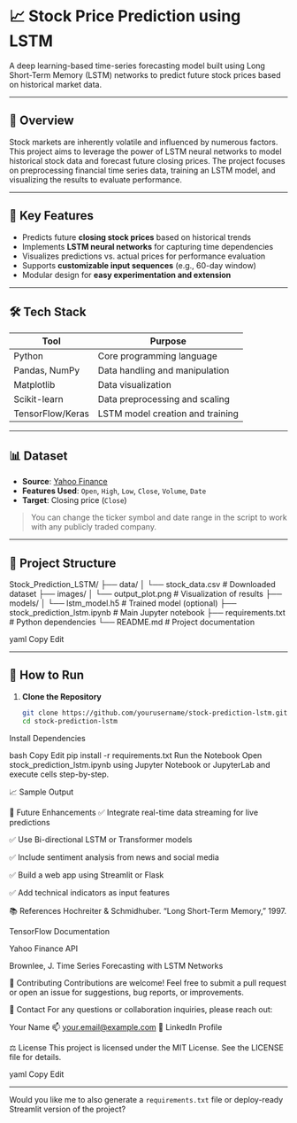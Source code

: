 # 📈 Stock Price Prediction using LSTM

A deep learning-based time-series forecasting model built using Long Short-Term Memory (LSTM) networks to predict future stock prices based on historical market data.

---

## 🚀 Overview

Stock markets are inherently volatile and influenced by numerous factors. This project aims to leverage the power of LSTM neural networks to model historical stock data and forecast future closing prices. The project focuses on preprocessing financial time series data, training an LSTM model, and visualizing the results to evaluate performance.

---

## 🧠 Key Features

- Predicts future **closing stock prices** based on historical trends
- Implements **LSTM neural networks** for capturing time dependencies
- Visualizes predictions vs. actual prices for performance evaluation
- Supports **customizable input sequences** (e.g., 60-day window)
- Modular design for **easy experimentation and extension**

---

## 🛠️ Tech Stack

| Tool          | Purpose                            |
|---------------|-------------------------------------|
| Python        | Core programming language           |
| Pandas, NumPy | Data handling and manipulation      |
| Matplotlib    | Data visualization                  |
| Scikit-learn  | Data preprocessing and scaling      |
| TensorFlow/Keras | LSTM model creation and training |

---

## 📊 Dataset

- **Source**: [Yahoo Finance](https://finance.yahoo.com/)
- **Features Used**: `Open`, `High`, `Low`, `Close`, `Volume`, `Date`
- **Target**: Closing price (`Close`)

> You can change the ticker symbol and date range in the script to work with any publicly traded company.

---

## 📁 Project Structure
Stock_Prediction_LSTM/
├── data/
│ └── stock_data.csv # Downloaded dataset
├── images/
│ └── output_plot.png # Visualization of results
├── models/
│ └── lstm_model.h5 # Trained model (optional)
├── stock_prediction_lstm.ipynb # Main Jupyter notebook
├── requirements.txt # Python dependencies
└── README.md # Project documentation

yaml
Copy
Edit

---

## 🧪 How to Run

1. **Clone the Repository**
   ```bash
   git clone https://github.com/yourusername/stock-prediction-lstm.git
   cd stock-prediction-lstm
Install Dependencies

bash
Copy
Edit
pip install -r requirements.txt
Run the Notebook
Open stock_prediction_lstm.ipynb using Jupyter Notebook or JupyterLab and execute cells step-by-step.

📈 Sample Output

📌 Future Enhancements
✅ Integrate real-time data streaming for live predictions

✅ Use Bi-directional LSTM or Transformer models

✅ Include sentiment analysis from news and social media

✅ Build a web app using Streamlit or Flask

✅ Add technical indicators as input features

📚 References
Hochreiter & Schmidhuber. “Long Short-Term Memory,” 1997.

TensorFlow Documentation

Yahoo Finance API

Brownlee, J. Time Series Forecasting with LSTM Networks

🤝 Contributing
Contributions are welcome! Feel free to submit a pull request or open an issue for suggestions, bug reports, or improvements.

📧 Contact
For any questions or collaboration inquiries, please reach out:

Your Name
📫 your.email@example.com
🔗 LinkedIn Profile

⚖️ License
This project is licensed under the MIT License. See the LICENSE file for details.

yaml
Copy
Edit

---

Would you like me to also generate a `requirements.txt` file or deploy-ready Streamlit version of the project?









